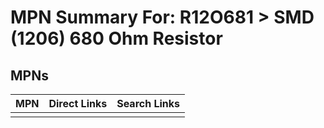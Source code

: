 



# MPN Summary For: R12O681 > SMD (1206) 680 Ohm Resistor

## MPNs
  

|MPN|Direct Links|Search Links|
| :--- | :--- | :--- |
||||
